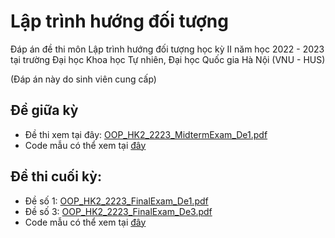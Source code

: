 # Lập trình hướng đối tượng
Đáp án đề thi môn Lập trình hướng đối tượng học kỳ II năm học 2022 - 2023 tại trường Đại học Khoa học Tự nhiên, Đại học Quốc gia Hà Nội (VNU - HUS)

(Đáp án này do sinh viên cung cấp)
## Đề giữa kỳ
- Đề thi xem tại đây: [OOP_HK2_2223_MidtermExam_De1.pdf](https://github.com/dangth2011/Object-Oriented-Programming/files/14049830/OOP_HK2_2223_MidtermExam_De1.pdf)
- Code mẫu có thể xem tại [đây](https://github.com/dangth2011/Object-Oriented-Programming/tree/main/hus/oop/midterm)
## Đề thi cuối kỳ:
- Đề số 1: [OOP_HK2_2223_FinalExam_De1.pdf](https://github.com/dangth2011/Object-Oriented-Programming/files/14049839/OOP_HK2_2223_FinalExam_De1.pdf)
- Đề số 3: [OOP_HK2_2223_FinalExam_De3.pdf](https://github.com/dangth2011/Object-Oriented-Programming/files/14049841/OOP_HK2_2223_FinalExam_De3.pdf)
- Code mẫu có thể xem tại [đây](https://github.com/dangth2011/Object-Oriented-Programming/tree/main/hus/oop/finalexam)
